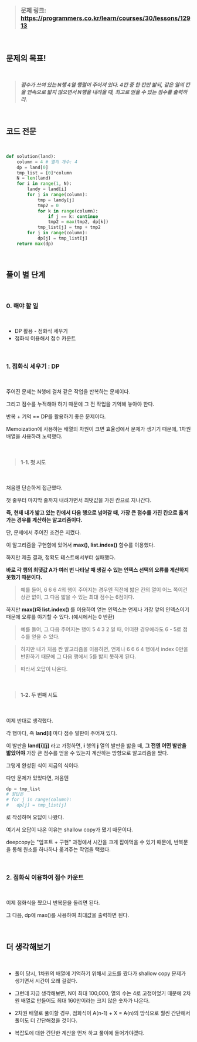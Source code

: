 > ### 문제 링크: https://programmers.co.kr/learn/courses/30/lessons/12913

<br>

## __문제의 목표!__

<br>

> ___점수가 쓰여 있는 N행 4열 행렬이 주어져 있다. 4칸 중 한 칸만 밟되, 같은 열의 칸을 연속으로 밟지 않으면서 N행을 내려올 때, 최고로 얻을 수 있는 점수를 출력하라.___

<br>

## __코드 전문__

<br>

```python
def solution(land):
    column = 4 # 열의 개수: 4
    dp = land[0]
    tmp_list = [0]*column
    N = len(land)
    for i in range(1, N):
        landy = land[i]
        for j in range(column):
            tmp = landy[j]
            tmp2 = 0
            for k in range(column):
                if j == k: continue
                tmp2 = max(tmp2, dp[k])
            tmp_list[j] = tmp + tmp2
        for j in range(column):
            dp[j] = tmp_list[j]
    return max(dp)
```

<br>

## __풀이 별 단계__

<br>

### 0. 해야 할 일 

<br>

* DP 활용 - 점화식 세우기
* 점화식 이용해서 점수 카운트

<br>

### 1. 점화식 세우기 : DP

<br>

주어진 문제는 N행에 걸쳐 같은 작업을 반복하는 문제이다.

그리고 점수를 누적해야 하기 때문에 그 전 작업을 기억해 놓아야 한다.

반복 + 기억 == DP를 활용하기 좋은 문제이다.

Memoization에 사용하는 배열의 차원이 크면 효율성에서 문제가 생기기 때문에, 1차원 배열을 사용하려 노력했다.

<br>

> #### 1-1. 첫 시도

<br>

처음엔 단순하게 접근했다.

첫 줄부터 마지막 줄까지 내려가면서 최댓값을 가진 칸으로 지나간다.

__즉, 현재 내가 밟고 있는 칸에서 다음 행으로 넘어갈 때, 가장 큰 점수를 가진 칸으로 옮겨가는 경우를 계산하는 알고리즘이다.__

단, 문제에서 주어진 조건은 지켰다.

이 알고리즘을 구현함에 있어서 __max(), list.index()__ 함수를 이용했다.

하지만 제출 결과, 정확도 테스트에서부터 실패했다.

__바로 각 행의 최댓값 A가 여러 번 나타날 때 생길 수 있는 인덱스 선택의 오류를 계산하지 못했기 때문이다.__

> 예를 들어, 6 6 6 4의 행이 주어지는 경우엔 직전에 밟은 칸의 열이 어느 쪽이건 상관 없이, 그 다음 밟을 수 있는 최대 점수는 6점이다.

하지만 __max()와 list.index()__ 를 이용하여 얻는 인덱스는 언제나 가장 앞의 인덱스이기 때문에 오류를 야기할 수 있다. (예시에서는 0 반환)

> 예를 들어, 그 다음 주어지는 행이 5 4 3 2 일 때, 어떠한 경우에라도 6 - 5로 점수를 얻을 수 있다.

>하지만 내가 처음 짠 알고리즘을 이용하면, 언제나 6 6 6 4 행에서 index 0만을 반환하기 때문에 그 다음 행에서 5를 밟지 못하게 된다.

>따라서 오답이 나온다.

<br>

> #### 1-2. 두 번째 시도

<br>

이제 반대로 생각했다.

각 행마다, 즉 __land[i]__ 마다 점수 발판이 주어져 있다.

이 발판을 __land[i][j]__ 라고 가정하면, __i__ 행의 __j__ 열의 발판을 밟을 때, __그 전엔 어떤 발판을 밟았어야__ 가장 큰 점수를 얻을 수 있는지 계산하는 방향으로 알고리즘을 짰다.

그렇게 완성된 식이 지금의 식이다.

다만 문제가 있었다면, 처음엔

```python
dp = tmp_list
# 정답은
# for j in range(column):
#   dp[j] = tmp_list[j] 
```
로 작성하며 오답이 나왔다.

여기서 오답이 나온 이유는 shallow copy가 됐기 때문이다.

deepcopy는 "임포트 + 구현" 과정에서 시간을 크게 잡아먹을 수 있기 때문에, 반복문을 통해 원소를 하나하나 옮겨주는 작업을 택했다.

<br>

### 2. 점화식 이용하여 점수 카운트

<br>

이제 점화식을 짰으니 반복문을 돌리면 된다.

그 다음, dp에 max()를 사용하여 최대값을 출력하면 된다.

<br>

## 더 생각해보기

<br>

* 풀이 당시, 1차원의 배열에 기억하기 위해서 코드를 짰다가 shallow copy 문제가 생기면서 시간이 오래 걸렸다.

* 그런데 지금 생각해보면, N이 최대 100,000, 열의 수는 4로 고정이었기 때문에 2차원 배열로 만들어도 최대 160만이라는 크지 않은 숫자가 나온다.

* 2차원 배열로 풀이할 경우, 점화식이 A(n-1) + X = A(n)의 방식으로 훨씬 간단해서 풀이도 더 간단해졌을 것이다.

* 복잡도에 대한 간단한 계산을 먼저 하고 풀이에 들어가야겠다.
